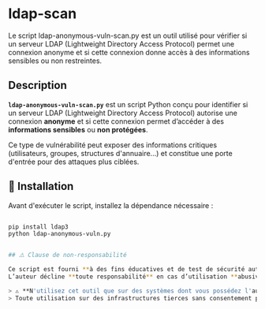 # ldap-scan

Le script ldap-anonymous-vuln-scan.py est un outil utilisé pour vérifier si un serveur LDAP (Lightweight Directory Access Protocol) permet une connexion anonyme et si cette connexion donne accès à des informations sensibles ou non restreintes.

## Description

**`ldap-anonymous-vuln-scan.py`** est un script Python conçu pour identifier si un serveur LDAP (Lightweight Directory Access Protocol) autorise une connexion **anonyme** et si cette connexion permet d’accéder à des **informations sensibles** ou **non protégées**.

Ce type de vulnérabilité peut exposer des informations critiques (utilisateurs, groupes, structures d'annuaire...) et constitue une porte d'entrée pour des attaques plus ciblées.



## 🚀 Installation

Avant d'exécuter le script, installez la dépendance nécessaire :

```bash

pip install ldap3
python ldap-anonymous-vuln.py


## ⚠️ Clause de non-responsabilité

Ce script est fourni **à des fins éducatives et de test de sécurité autorisé uniquement**.  
L’auteur décline **toute responsabilité** en cas d’utilisation **abusive**, **illégale** ou **non autorisée**.

> ⚠️ **N'utilisez cet outil que sur des systèmes dont vous possédez l'autorisation explicite.**  
> Toute utilisation sur des infrastructures tierces sans consentement préalable est **illégale** et **strictement interdite**.

